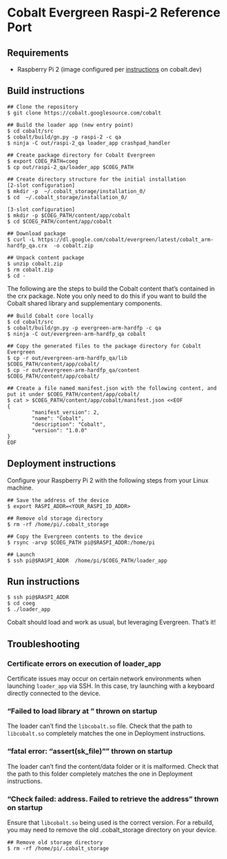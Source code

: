# Cobalt Evergreen Raspi-2 Reference Port

## Requirements

*   Raspberry Pi 2 (image configured per
    [instructions](https://cobalt.dev/development/setup-raspi.html) on
    cobalt.dev)

## Build instructions

```
## Clone the repository
$ git clone https://cobalt.googlesource.com/cobalt

## Build the loader app (new entry point)
$ cd cobalt/src
$ cobalt/build/gn.py -p raspi-2 -c qa
$ ninja -C out/raspi-2_qa loader_app crashpad_handler

## Create package directory for Cobalt Evergreen
$ export COEG_PATH=coeg
$ cp out/raspi-2_qa/loader_app $COEG_PATH

## Create directory structure for the initial installation
[2-slot configuration]
$ mkdir -p  ~/.cobalt_storage/installation_0/
$ cd  ~/.cobalt_storage/installation_0/

[3-slot configuration]
$ mkdir -p $COEG_PATH/content/app/cobalt
$ cd $COEG_PATH/content/app/cobalt

## Download package
$ curl -L https://dl.google.com/cobalt/evergreen/latest/cobalt_arm-hardfp_qa.crx  -o cobalt.zip

## Unpack content package
$ unzip cobalt.zip
$ rm cobalt.zip
$ cd -
```

The following are the steps to build the Cobalt content that’s contained in the
crx package. Note you only need to do this if you want to build the Cobalt
shared library and supplementary components.

```
## Build Cobalt core locally
$ cd cobalt/src
$ cobalt/build/gn.py -p evergreen-arm-hardfp -c qa
$ ninja -C out/evergreen-arm-hardfp_qa cobalt

## Copy the generated files to the package directory for Cobalt Evergreen
$ cp -r out/evergreen-arm-hardfp_qa/lib   $COEG_PATH/content/app/cobalt/
$ cp -r out/evergreen-arm-hardfp_qa/content   $COEG_PATH/content/app/cobalt/

## Create a file named manifest.json with the following content, and put it under $COEG_PATH/content/app/cobalt/
$ cat > $COEG_PATH/content/app/cobalt/manifest.json <<EOF
{
        "manifest_version": 2,
        "name": "Cobalt",
        "description": "Cobalt",
        "version": "1.0.0"
}
EOF
```

## Deployment instructions

Configure your Raspberry Pi 2 with the following steps from your Linux machine.

```
## Save the address of the device
$ export RASPI_ADDR=<YOUR_RASPI_ID_ADDR>

## Remove old storage directory
$ rm -rf /home/pi/.cobalt_storage

## Copy the Evergreen contents to the device
$ rsync -arvp $COEG_PATH pi@$RASPI_ADDR:/home/pi

## Launch
$ ssh pi@$RASPI_ADDR  /home/pi/$COEG_PATH/loader_app
```

## Run instructions

```
$ ssh pi@$RASPI_ADDR
$ cd coeg
$ ./loader_app
```

Cobalt should load and work as usual, but leveraging Evergreen. That’s it!

## Troubleshooting

### Certificate errors on execution of loader\_app

Certificate issues may occur on certain network environments when launching
`loader_app` via SSH. In this case, try launching with a keyboard directly
connected to the device.

### “Failed to load library at <path>” thrown on startup

The loader can’t find the `libcobalt.so` file. Check that the path to
`libcobalt.so` completely matches the one in Deployment instructions.

### “fatal error: “assert(sk\_file)”” thrown on startup

The loader can’t find the content/data folder or it is malformed. Check that the
path to this folder completely matches the one in Deployment instructions.

### “Check failed: address. Failed to retrieve the address” thrown on startup

Ensure that `libcobalt.so` being used is the correct version. For a rebuild, you
may need to remove the old .cobalt\_storage directory on your device.

```
## Remove old storage directory
$ rm -rf /home/pi/.cobalt_storage
